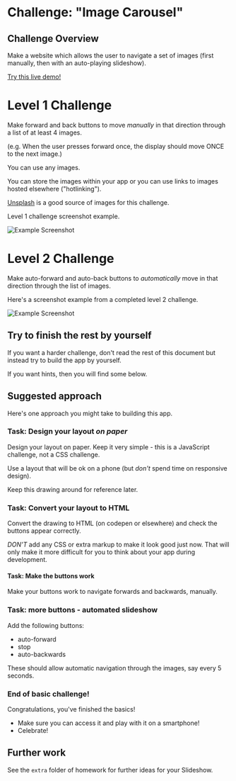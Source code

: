 # Challenge: "Image Carousel"

## Challenge Overview

Make a website which allows the user to navigate a set of images (first manually, then with an auto-playing slideshow).

[Try this live demo!](https://cyf-image-carousel.netlify.app/)

# Level 1 Challenge

Make forward and back buttons to move _manually_ in that direction through a list of at least 4 images.

(e.g. When the user presses forward once, the display should move ONCE to the next image.)         

You can use any images.        
        
You can store the images within your app or you can use links to images hosted elsewhere ("hotlinking").           

[Unsplash](https://unsplash.com/) is a good source of images for this challenge.

Level 1 challenge screenshot example.   

![Example Screenshot](./example-screenshots/example-level1.png)

# Level 2 Challenge

Make auto-forward and auto-back buttons to _automatically_ move in that direction through the list of images.

Here's a screenshot example from a completed level 2 challenge.

![Example Screenshot](./example-screenshots/example-level2.png)

## Try to finish the rest by yourself

If you want a harder challenge, don't read the rest of this document but instead try to build the app by yourself.

If you want hints, then you will find some below.

## Suggested approach

Here's one approach you might take to building this app.

### Task: Design your layout _on paper_

Design your layout on paper. Keep it very simple - this is a JavaScript challenge, not a CSS challenge.

Use a layout that will be ok on a phone (but _don't_ spend time on responsive design).

Keep this drawing around for reference later.

### Task: Convert your layout to HTML

Convert the drawing to HTML (on codepen or elsewhere) and check the buttons appear correctly.

_DON'T_ add any CSS or extra markup to make it look good just now. That will only make it more difficult for you to think about your app during development.

#### Task: Make the buttons work

Make your buttons work to navigate forwards and backwards, manually.

### Task: more buttons - automated slideshow

Add the following buttons:

- auto-forward
- stop
- auto-backwards

These should allow automatic navigation through the images, say every 5 seconds.

### End of basic challenge!

Congratulations, you've finished the basics!

- Make sure you can access it and play with it on a smartphone!
- Celebrate!

## Further work

See the `extra` folder of homework for further ideas for your Slideshow.
